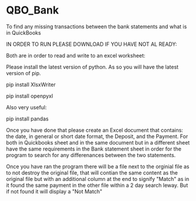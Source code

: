 # QBO_Bank
To find any missing transactions between the bank statements and what is in QuickBooks


IN ORDER TO RUN PLEASE DOWNLOAD IF YOU HAVE NOT AL READY:

Both are in order to read and write to an excel worksheet:

Please install the latest version of python. As so you will have the latest version of pip.

pip install XlsxWriter

pip install openpyxl

Also very useful:

pip install pandas

Once you have done that please create an Excel document that contains: the date, in general or short date format, the Deposit, and the Payment. For both in Quickbooks sheet and in the same document but in a different sheet have the same requirements in the Bank statement sheet in order for the program to search for any differenances between the two statements.

Once you have ran the program there will be a file next to the orginial file as to not destroy the original file, that will contian the same content as the original file but with an additional column at the end to signify "Match" as in it found the same payment in the other file within a 2 day search leway. But if not found it will display a "Not Match"
